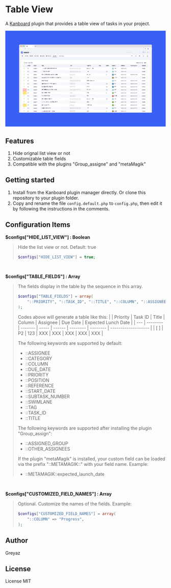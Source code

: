 # Table View
A [Kanboard](https://github.com/kanboard/kanboard) plugin that provides a table view of tasks in your project.   

![alt screenshot](Screenshot/1.png)

## Features
1. Hide orignal list view or not
2. Customizable table fields
3. Compatible with the plugins "Group_assigne" and "metaMagik"

## Getting started
1. Install from the Kanboard plugin manager directly. Or clone this repository to your plugin folder.
2. Copy and rename the file `config.default.php` to `config.php`, then edit it by following the instructions in the comments.

## Configuration Items

**$configs["HIDE_LIST_VIEW"] : Boolean**
> Hide the list view or not. Default: true
> ```php
> $configs["HIDE_LIST_VIEW"] = true;
> ```

<br/>

**$configs["TABLE_FIELDS"] : Array**
> The fields display in the table by the sequence in this array.
> ```php
> $configs["TABLE_FIELDS"] = array(
>     "::PRIORITY", "::TASK_ID", "::TITLE", "::COLUMN", "::ASSIGNEE", "::DUE_DATE", "::METAMAGIK::expected_launch_date"
> );
> ```
> Codes above will generate a table like this:
> |     | Priority | Task ID | Title | Column | Assignee | Due Date | Expected Lunch Date |
> | --- | -------- | ------- | ----- | ------ | -------- | -------- | ------------------- |
> | [ ] | P2       | 123     | XXX   | XXX    | XXX      | XXX      | XXX                 |
> 
> The following keywords are supported by default:
> - ::ASSIGNEE
> - ::CATEGORY
> - ::COLUMN
> - ::DUE_DATE
> - ::PRIORITY
> - ::POSITION
> - ::REFERENCE
> - ::START_DATE
> - ::SUBTASK_NUMBER
> - ::SWIMLANE
> - ::TAG
> - ::TASK_ID
> - ::TITLE
> 
> The following keywords are supported after installing the plugin "Group_assign":
> - ::ASSIGNED_GROUP
> - ::OTHER_ASSIGNEES
> 
> If the plugin "metaMagik" is installed, your custom field can be loaded via the prefix "::METAMAGIK::" with your field name. Example:
> - ::METAMAGIK::expected_launch_date

<br/>

**$configs["CUSTOMIZED_FIELD_NAMES"] : Array**
> Optional. Customize the names of the fields. Example:
> ```php
> $configs["CUSTOMIZED_FIELD_NAMES"] = array(
>     "::COLUMN" => "Progress",
> );
> ```

## Author
Greyaz

## License
License MIT
